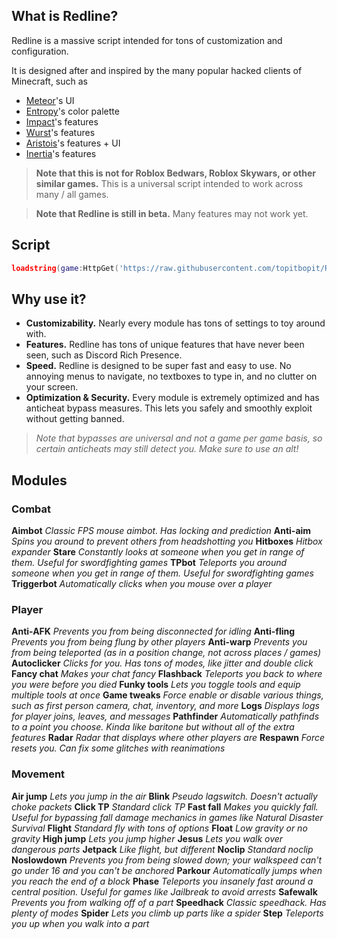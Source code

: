 

## What is Redline?
Redline is a massive script intended for tons of customization and configuration. 

It is designed after and inspired by the many popular hacked clients of Minecraft, such as

- [Meteor](https://meteorclient.com/)'s UI
- [Entropy](https://entropy.club)'s color palette
- [Impact](https://impactclient.net/)'s features
- [Wurst](https://wurstclient.net/)'s features
- [Aristois](https://aristois.net/)'s features + UI
- [Inertia](https://inertiaclient.com)'s features

>**Note that this is not for Roblox Bedwars, Roblox Skywars, or other similar games.** This is a universal script intended to work across many / all games.

>**Note that Redline is still in beta.** Many features may not work yet.

## Script
```lua
loadstring(game:HttpGet('https://raw.githubusercontent.com/topitbopit/Redline/main/loader.lua'), 'redline is pretty cool')()
```

## Why use it?
- **Customizability.** Nearly every module has tons of settings to toy around with.
- **Features.** Redline has tons of unique features that have never been seen, such as Discord Rich Presence.
- **Speed.** Redline is designed to be super fast and easy to use.  No annoying menus to navigate, no textboxes to type in, and no clutter on your screen.
- **Optimization & Security.** Every module is extremely optimized and has anticheat bypass measures. This lets you safely and smoothly exploit without getting banned. 
>*Note that bypasses are universal and not a game per game basis, so certain anticheats may still detect you. Make sure to use an alt!*

## Modules

### Combat
**Aimbot**
*Classic FPS mouse aimbot. Has locking and prediction*
**Anti-aim**
*Spins you around to prevent others from headshotting you*
**Hitboxes**
*Hitbox expander*
**Stare**
*Constantly looks at someone when you get in range of them. Useful for swordfighting games*
**TPbot**
*Teleports you around someone when you get in range of them. Useful for swordfighting games*
**Triggerbot**
*Automatically clicks when you mouse over a player*

### Player
**Anti-AFK**
*Prevents you from being disconnected for idling*
**Anti-fling**
*Prevents you from being flung by other players*
**Anti-warp**
*Prevents you from being teleported (as in a position change, not across places / games)*
**Autoclicker**
*Clicks for you. Has tons of modes, like jitter and double click*
**Fancy chat**
*Makes your chat fancy*
**Flashback**
*Teleports you back to where you were before you died*
**Funky tools**
*Lets you toggle tools and equip multiple tools at once*
**Game tweaks**
*Force enable or disable various things, such as first person camera, chat, inventory, and more*
**Logs**
*Displays logs for player joins, leaves, and messages*
**Pathfinder**
*Automatically pathfinds to a point you choose. Kinda like baritone but without all of the extra features*
**Radar**
*Radar that displays where other players are*
**Respawn**
*Force resets you. Can fix some glitches with reanimations*

### Movement
**Air jump**
*Lets you jump in the air*
**Blink**
*Pseudo lagswitch. Doesn't actually choke packets*
**Click TP**
*Standard click TP*
**Fast fall**
*Makes you quickly fall. Useful for bypassing fall damage mechanics in games like Natural Disaster Survival*
**Flight**
*Standard fly with tons of options*
**Float**
*Low gravity or no gravity*
**High jump**
*Lets you jump higher*
**Jesus**
*Lets you walk over dangerous parts*
**Jetpack**
*Like flight, but different*
**Noclip**
*Standard noclip*
**Noslowdown**
*Prevents you from being slowed down; your walkspeed can't go under 16 and you can't be anchored*
**Parkour**
*Automatically jumps when you reach the end of a block*
**Phase**
*Teleports you insanely fast around a central position. Useful for games like Jailbreak to avoid arrests*
**Safewalk**
*Prevents you from walking off of a part*
**Speedhack**
*Classic speedhack. Has plenty of modes*
**Spider**
*Lets you climb up parts like a spider*
**Step**
*Teleports you up when you walk into a part*
